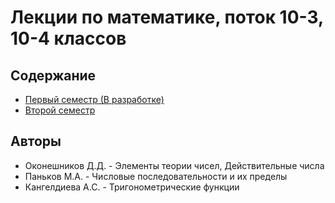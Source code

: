 # Лекции по математике, поток 10-3, 10-4 классов

## Содержание  
* [Первый семестр (В разработке)](README.md)
* [Второй семестр](second_semester/second_semester.tex)
  
## Авторы  
* Оконешников Д.Д. - Элементы теории чисел, Действительные числа  
* Паньков М.А. - Числовые последовательности и их пределы
* Кангелдиева А.С. - Тригонометрические функции